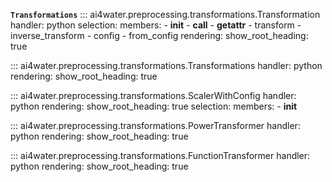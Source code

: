 

**`Transformations`**
::: ai4water.preprocessing.transformations.Transformation
    handler: python
    selection:
        members:
            - __init__
            - __call__
            - __getattr__
            - transform
            - inverse_transform
            - config
            - from_config
    rendering:
        show_root_heading: true

::: ai4water.preprocessing.transformations.Transformations
    handler: python
    rendering:
        show_root_heading: true
        
::: ai4water.preprocessing.transformations.ScalerWithConfig
    handler: python
    rendering:
        show_root_heading: true
    selection:
        members:
            - __init__

::: ai4water.preprocessing.transformations.PowerTransformer
    handler: python
    rendering:
        show_root_heading: true

::: ai4water.preprocessing.transformations.FunctionTransformer
    handler: python
    rendering:
        show_root_heading: true